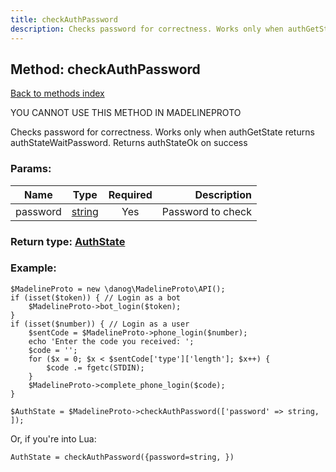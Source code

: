 ```yaml
---
title: checkAuthPassword
description: Checks password for correctness. Works only when authGetState returns authStateWaitPassword. Returns authStateOk on success
---
```

## Method: checkAuthPassword  
[Back to methods index](index.md)


YOU CANNOT USE THIS METHOD IN MADELINEPROTO


Checks password for correctness. Works only when authGetState returns authStateWaitPassword. Returns authStateOk on success

### Params:

| Name     |    Type       | Required | Description |
|----------|:-------------:|:--------:|------------:|
|password|[string](../types/string.md) | Yes|Password to check|


### Return type: [AuthState](../types/AuthState.md)

### Example:


```
$MadelineProto = new \danog\MadelineProto\API();
if (isset($token)) { // Login as a bot
    $MadelineProto->bot_login($token);
}
if (isset($number)) { // Login as a user
    $sentCode = $MadelineProto->phone_login($number);
    echo 'Enter the code you received: ';
    $code = '';
    for ($x = 0; $x < $sentCode['type']['length']; $x++) {
        $code .= fgetc(STDIN);
    }
    $MadelineProto->complete_phone_login($code);
}

$AuthState = $MadelineProto->checkAuthPassword(['password' => string, ]);
```

Or, if you're into Lua:

```
AuthState = checkAuthPassword({password=string, })
```

